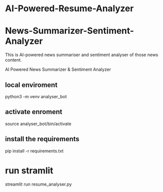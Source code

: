 # AI-Powered-Resume-Analyzer

# News-Summarizer-Sentiment-Analyzer

This is AI-powered news summariser and sentiment analyser of those news content.

AI Powered News Summarizer &amp; Sentiment Analyzer

## local enviroment

python3 -m venv analyser_bot

## activate enroment

source analyser_bot/bin/activate

## install the requirements

pip install -r requirements.txt

# run stramlit

streamlit run resume_analyser.py
